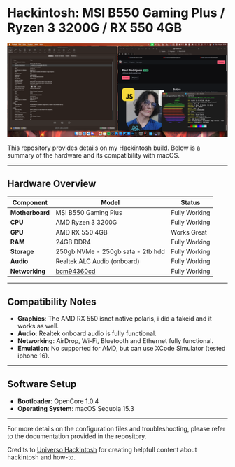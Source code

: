 # Hackintosh: MSI B550 Gaming Plus / Ryzen 3 3200G / RX 550 4GB

![MacOS Screenshot](print-osx.png)

This repository provides details on my Hackintosh build. Below is a summary of the hardware and its compatibility with macOS.

---

## Hardware Overview

| Component          | Model                          | Status        |
|--------------------|--------------------------------|---------------|
| **Motherboard**    | MSI B550 Gaming Plus          | Fully Working |
| **CPU**            | AMD Ryzen 3 3200G             | Fully Working |
| **GPU**            | AMD RX 550 4GB                | Works Great |
| **RAM**            | 24GB DDR4                     | Fully Working |
| **Storage**        | 250gb NVMe - 250gb sata - 2tb hdd | Fully Working |
| **Audio**          | Realtek ALC Audio (onboard)   | Fully Working |
| **Networking**     | [bcm94360cd](https://pt.aliexpress.com/item/1005007474393740.html?spm=a2g0o.order_list.order_list_main.11.4826caa4omkike&gatewayAdapt=glo2bra)     | Fully Working |

---

## Compatibility Notes

- **Graphics**: The AMD RX 550 isnot native polaris, i did a fakeid and it works as well.
- **Audio**: Realtek onboard audio is fully functional.
- **Networking**: AirDrop, Wi-Fi, Bluetooth and Ethernet fully functional.
- **Emulation**: No supported for AMD, but can use XCode Simulator (tested iphone 16).

---

## Software Setup

- **Bootloader**: OpenCore 1.0.4
- **Operating System**: macOS Sequoia 15.3

---

For more details on the configuration files and troubleshooting, please refer to the documentation provided in the repository.

Credits to [Universo Hackintosh](http://universohackintosh.com) for creating helpfull content about hackintosh and how-to.


